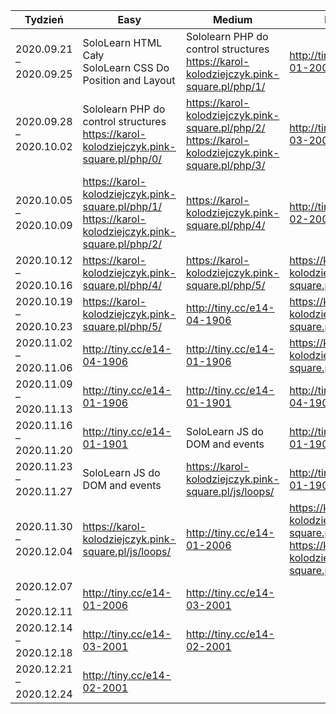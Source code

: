 | Tydzień                 | Easy                                                         | Medium                                                       | Hard                                                         |
| ----------------------- | ------------------------------------------------------------ | ------------------------------------------------------------ | ------------------------------------------------------------ |
| 2020.09.21 – 2020.09.25 | SoloLearn HTML Cały<br />SoloLearn CSS Do Position and Layout | Sololearn PHP do control structures<br />https://karol-kolodziejczyk.pink-square.pl/php/1/ | http://tiny.cc/e14-01-2006                                   |
| 2020.09.28 – 2020.10.02 | Sololearn PHP do control structures<br />https://karol-kolodziejczyk.pink-square.pl/php/0/ | https://karol-kolodziejczyk.pink-square.pl/php/2/<br />https://karol-kolodziejczyk.pink-square.pl/php/3/ | http://tiny.cc/e14-03-2001                                   |
| 2020.10.05 – 2020.10.09 | https://karol-kolodziejczyk.pink-square.pl/php/1/ <br />https://karol-kolodziejczyk.pink-square.pl/php/2/ | https://karol-kolodziejczyk.pink-square.pl/php/4/            | http://tiny.cc/e14-02-2001                                   |
| 2020.10.12 – 2020.10.16 | https://karol-kolodziejczyk.pink-square.pl/php/4/            | https://karol-kolodziejczyk.pink-square.pl/php/5/            | https://karol-kolodziejczyk.pink-square.pl/php/3/            |
| 2020.10.19 – 2020.10.23 | https://karol-kolodziejczyk.pink-square.pl/php/5/            | http://tiny.cc/e14-04-1906                                   | https://karol-kolodziejczyk.pink-square.pl/php/4/            |
| 2020.11.02 – 2020.11.06 | http://tiny.cc/e14-04-1906                                   | http://tiny.cc/e14-01-1906                                   | https://karol-kolodziejczyk.pink-square.pl/php/5/            |
| 2020.11.09 – 2020.11.13 | http://tiny.cc/e14-01-1906                                   | http://tiny.cc/e14-01-1901                                   | http://tiny.cc/e14-04-1906                                   |
| 2020.11.16 – 2020.11.20 | http://tiny.cc/e14-01-1901                                   | SoloLearn JS do DOM and events                               | http://tiny.cc/e14-01-1906                                   |
| 2020.11.23 – 2020.11.27 | SoloLearn JS do DOM and events                               | https://karol-kolodziejczyk.pink-square.pl/js/loops/         | http://tiny.cc/e14-01-1901                                   |
| 2020.11.30 – 2020.12.04 | https://karol-kolodziejczyk.pink-square.pl/js/loops/         | http://tiny.cc/e14-01-2006                                   | https://karol-kolodziejczyk.pink-square.pl/js/6/ <br />https://karol-kolodziejczyk.pink-square.pl/js/10/ |
| 2020.12.07 – 2020.12.11 | http://tiny.cc/e14-01-2006                                   | http://tiny.cc/e14-03-2001                                   |                                                              |
| 2020.12.14 – 2020.12.18 | http://tiny.cc/e14-03-2001                                   | http://tiny.cc/e14-02-2001                                   |                                                              |
| 2020.12.21 – 2020.12.24 | http://tiny.cc/e14-02-2001                                   |                                                              |                                                              |

